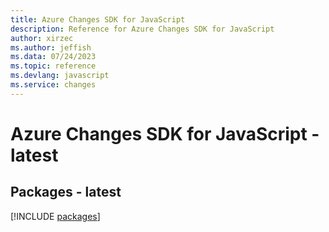 ```yaml
---
title: Azure Changes SDK for JavaScript
description: Reference for Azure Changes SDK for JavaScript
author: xirzec
ms.author: jeffish
ms.data: 07/24/2023
ms.topic: reference
ms.devlang: javascript
ms.service: changes
---
```

# Azure Changes SDK for JavaScript - latest
## Packages - latest
[!INCLUDE [packages](changes-index.md)]